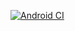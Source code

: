 [![Android CI](https://github.com/Ayodeji97/GithubActionTwo/actions/workflows/main.yml/badge.svg)](https://github.com/Ayodeji97/GithubActionTwo/actions/workflows/main.yml)
